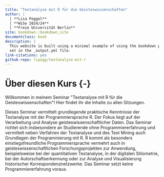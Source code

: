 ```yaml
--- 
title: "Textanalyse mit R für die Geisteswissenschaften"
author: |
  | **Lisa Poggel**
  | **WiSe 2024/24**
  | **Freie Universität Berlin**
site: bookdown::bookdown_site
documentclass: book
description: |
  This website is built using a minimal example of using the bookdown package to write a book. The HTML output format for this example is bookdown::gitbook,
  set in the _output.yml file.
link-citations: yes
github-repo: lipogg/textanalyse-mit-r
---
```


# Über diesen Kurs {-}

Willkommen in meinem Seminar "Textanalyse mit R für die Geisteswissenschaften"! Hier findet ihr die Inhalte zu allen Sitzungen.

Dieses Seminar vermittelt grundlegende praktische Kenntnisse der Textanalyse mit der Programmiersprache R. Der Fokus liegt auf der Verarbeitung und Analyse geisteswissenschaftlicher Daten. Das Seminar richtet sich insbesondere an Studierende ohne Programmiererfahrung und vermittelt neben Verfahren der Textanalyse und des Text Mining auch Grundlagen der Programmierung mit R. R kommt als besonders einstiegsfreundliche Programmiersprache vermehrt auch in geisteswissenschaftlichen Forschungsprojekten zur Anwendung, beispielsweise bei der quantitativen Textanalyse, in der digitalen Stilometrie, bei der Autorschaftserkennung oder zur Analyse und Visualisierung historischer Korrespondenznetzwerke. Das Seminar setzt keine Programmiererfahrung voraus. 
